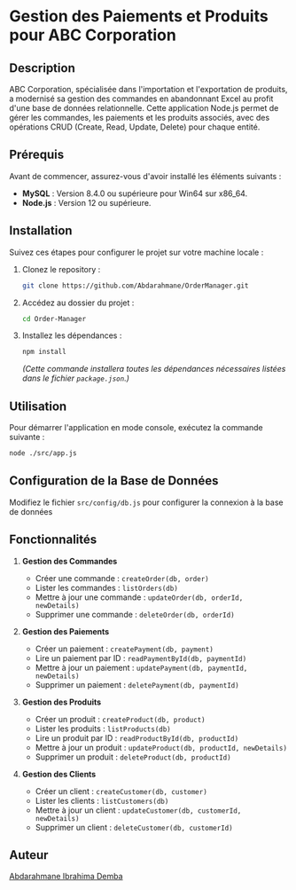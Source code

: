 # Gestion des Paiements et Produits pour ABC Corporation

## Description

ABC Corporation, spécialisée dans l'importation et l'exportation de produits, a modernisé sa gestion des commandes en abandonnant Excel au profit d'une base de données relationnelle. Cette application Node.js permet de gérer les commandes, les paiements et les produits associés, avec des opérations CRUD (Create, Read, Update, Delete) pour chaque entité.

## Prérequis

Avant de commencer, assurez-vous d'avoir installé les éléments suivants :

- **MySQL** : Version 8.4.0 ou supérieure pour Win64 sur x86_64.
- **Node.js** : Version 12 ou supérieure.

## Installation

Suivez ces étapes pour configurer le projet sur votre machine locale :

1. Clonez le repository :

    ```bash
    git clone https://github.com/Abdarahmane/OrderManager.git
    ```

2. Accédez au dossier du projet :

    ```bash
    cd Order-Manager
    ```

3. Installez les dépendances :

    ```bash
    npm install
    ```

    *(Cette commande installera toutes les dépendances nécessaires listées dans le fichier `package.json`.)*

## Utilisation

Pour démarrer l'application en mode console, exécutez la commande suivante :

```bash
node ./src/app.js
```
## Configuration de la Base de Données

Modifiez le fichier `src/config/db.js` pour configurer la connexion à la base de données 

## Fonctionnalités

1. **Gestion des Commandes**
    - Créer une commande : `createOrder(db, order)`
    - Lister les commandes : `listOrders(db)`
    - Mettre à jour une commande : `updateOrder(db, orderId, newDetails)`
    - Supprimer une commande : `deleteOrder(db, orderId)`

2. **Gestion des Paiements**
    - Créer un paiement : `createPayment(db, payment)`
    - Lire un paiement par ID : `readPaymentById(db, paymentId)`
    - Mettre à jour un paiement : `updatePayment(db, paymentId, newDetails)`
    - Supprimer un paiement : `deletePayment(db, paymentId)`

3. **Gestion des Produits**
    - Créer un produit : `createProduct(db, product)`
    - Lister les produits : `listProducts(db)`
    - Lire un produit par ID : `readProductById(db, productId)`
    - Mettre à jour un produit : `updateProduct(db, productId, newDetails)`
    - Supprimer un produit : `deleteProduct(db, productId)`

4. **Gestion des Clients**
    - Créer un client : `createCustomer(db, customer)`
    - Lister les clients : `listCustomers(db)`
    - Mettre à jour un client : `updateCustomer(db, customerId, newDetails)`
    - Supprimer un client : `deleteCustomer(db, customerId)`

## Auteur

[Abdarahmane Ibrahima Demba](https://github.com/Abdarahmane/OrderManager.git)

